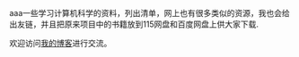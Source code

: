 aaa一些学习计算机科学的资料，列出清单，网上也有很多类似的资源，我也会给出友链，并且把原来项目中的书籍放到115网盘和百度网盘上供大家下载.

欢迎访问[我的博客](http://tobe.engineer)进行交流。
